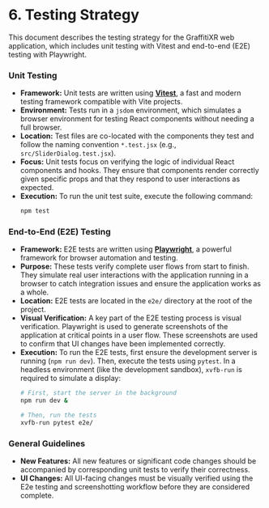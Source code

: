 # 6. Testing Strategy

This document describes the testing strategy for the GraffitiXR web application, which includes unit testing with Vitest and end-to-end (E2E) testing with Playwright.

### **Unit Testing**

-   **Framework:** Unit tests are written using [**Vitest**](https://vitest.dev/), a fast and modern testing framework compatible with Vite projects.
-   **Environment:** Tests run in a `jsdom` environment, which simulates a browser environment for testing React components without needing a full browser.
-   **Location:** Test files are co-located with the components they test and follow the naming convention `*.test.jsx` (e.g., `src/SliderDialog.test.jsx`).
-   **Focus:** Unit tests focus on verifying the logic of individual React components and hooks. They ensure that components render correctly given specific props and that they respond to user interactions as expected.
-   **Execution:** To run the unit test suite, execute the following command:
    ```bash
    npm test
    ```

### **End-to-End (E2E) Testing**

-   **Framework:** E2E tests are written using [**Playwright**](https://playwright.dev/python/), a powerful framework for browser automation and testing.
-   **Purpose:** These tests verify complete user flows from start to finish. They simulate real user interactions with the application running in a browser to catch integration issues and ensure the application works as a whole.
-   **Location:** E2E tests are located in the `e2e/` directory at the root of the project.
-   **Visual Verification:** A key part of the E2E testing process is visual verification. Playwright is used to generate screenshots of the application at critical points in a user flow. These screenshots are used to confirm that UI changes have been implemented correctly.
-   **Execution:** To run the E2E tests, first ensure the development server is running (`npm run dev`). Then, execute the tests using `pytest`. In a headless environment (like the development sandbox), `xvfb-run` is required to simulate a display:
    ```bash
    # First, start the server in the background
    npm run dev &

    # Then, run the tests
    xvfb-run pytest e2e/
    ```

### **General Guidelines**

-   **New Features:** All new features or significant code changes should be accompanied by corresponding unit tests to verify their correctness.
-   **UI Changes:** All UI-facing changes must be visually verified using the E2e testing and screenshotting workflow before they are considered complete.
